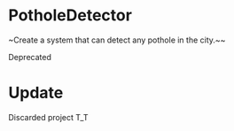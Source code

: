 # PotholeDetector
~Create a system that can detect any pothole in the city.~~

Deprecated

# Update
Discarded project T_T
